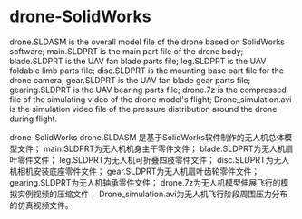 # drone-SolidWorks
drone.SLDASM is the overall model file of the drone based on SolidWorks software;
main.SLDPRT is the main part file of the drone body;
blade.SLDPRT is the UAV fan blade parts file;
leg.SLDPRT is the UAV foldable limb parts file;
disc.SLDPRT is the mounting base part file for the drone camera;
gear.SLDPRT is the UAV fan blade gear parts file;
gearing.SLDPRT is the UAV bearing parts file;
drone.7z is the compressed file of the simulating video of the drone model's flight;
Drone_simulation.avi is the simulation video file of the pressure distribution around the drone during flight.

drone-SolidWorks
drone.SLDASM 是基于SolidWorks软件制作的无人机总体模型文件；
main.SLDPRT为无人机机身主干零件文件；
blade.SLDPRT为无人机扇叶零件文件；
leg.SLDPRT为无人机可折叠四肢零件文件；
disc.SLDPRT为无人机相机安装底座零件文件；
gear.SLDPRT为无人机扇叶齿轮零件文件；
gearing.SLDPRT为无人机轴承零件文件；
drone.7z为无人机模型伸展飞行的模拟实例视频的压缩文件；
Drone_simulation.avi为无人机飞行阶段周围压力分布的仿真视频文件。
